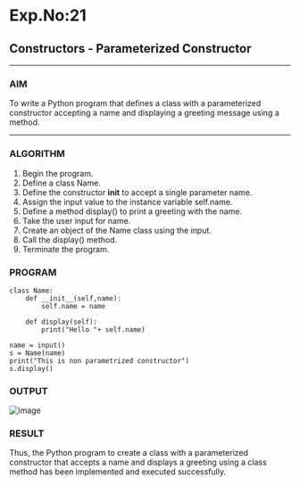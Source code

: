 # Exp.No:21  
## Constructors - Parameterized Constructor

---

### AIM  
To write a Python program that defines a class with a parameterized constructor accepting a name and displaying a greeting message using a method.

---

### ALGORITHM

1.	Begin the program.
2.	Define a class Name.
3.	Define the constructor __init__ to accept a single parameter name.
4.	Assign the input value to the instance variable self.name.
5.	Define a method display() to print a greeting with the name.
6.	Take the user input for name.
7.	Create an object of the Name class using the input.
8.	Call the display() method.
9.	Terminate the program.


### PROGRAM

```
class Name:
    def __init__(self,name):
        self.name = name
        
    def display(self):
        print("Hello "+ self.name)

name = input()
s = Name(name)
print("This is non parametrized constructor")
s.display()
```

### OUTPUT

![image](https://github.com/user-attachments/assets/308888d4-141d-4c2b-b929-7b381b20a1b8)


### RESULT
Thus, the Python program to create a class with a parameterized constructor that accepts a name and displays a greeting using a class method has been implemented and executed successfully.
